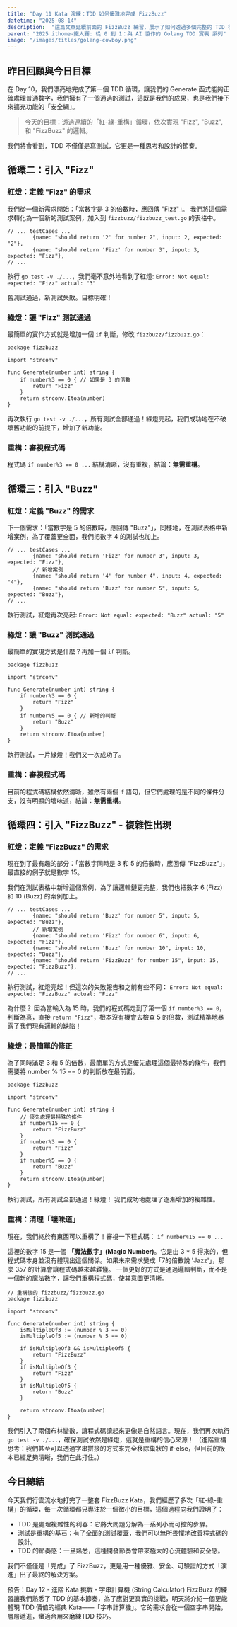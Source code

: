 ```yaml
---
title: "Day 11 Kata 演練：TDD 如何優雅地完成 FizzBuzz"
datetime: "2025-08-14"
description:  "這篇文章延續前面的 FizzBuzz 練習，展示了如何透過多個完整的 TDD 循環，逐步實現所有 FizzBuzz 邏輯"
parent: "2025 ithome-鐵人賽: 從 0 到 1：與 AI 協作的 Golang TDD 實戰 系列"
image: "/images/titles/golang-cowboy.png"
---
```


## 昨日回顧與今日目標

在 Day 10，我們漂亮地完成了第一個 TDD 循環，讓我們的 Generate 函式能夠正確處理普通數字，我們擁有了一個通過的測試，這既是我們的成果，也是我們接下來擴充功能的「安全網」。

> 今天的目標：透過連續的「紅-綠-重構」循環，依次實現 "Fizz", "Buzz", 和 "FizzBuzz" 的邏輯。

我們將會看到，TDD 不僅僅是寫測試，它更是一種思考和設計的節奏。

## 循環二：引入 "Fizz"

### 紅燈：定義 "Fizz" 的需求

我們從一個新需求開始：「當數字是 3 的倍數時，應回傳 "Fizz"」。
我們將這個需求轉化為一個新的測試案例，加入到 `fizzbuzz/fizzbuzz_test.go` 的表格中。

```golang
// ... testCases ...
        {name: "should return '2' for number 2", input: 2, expected: "2"},
        {name: "should return 'Fizz' for number 3", input: 3, expected: "Fizz"},
// ...
```

執行 `go test -v ./...`，我們毫不意外地看到了紅燈: `Error: Not equal: expected: "Fizz" actual: "3"`

舊測試通過，新測試失敗。目標明確！

### 綠燈：讓 "Fizz" 測試通過

最簡單的實作方式就是增加一個 `if` 判斷，修改 `fizzbuzz/fizzbuzz.go`：

```golang
package fizzbuzz

import "strconv"

func Generate(number int) string {
	if number%3 == 0 { // 如果是 3 的倍數
		return "Fizz"
	}
	return strconv.Itoa(number)
}
```

再次執行 `go test -v ./...`，所有測試全部通過！綠燈亮起，我們成功地在不破壞舊功能的前提下，增加了新功能。

### 重構：審視程式碼

程式碼 `if number%3 == 0 ...` 結構清晰，沒有重複，結論：**無需重構**。

## 循環三：引入 "Buzz"

### 紅燈：定義 "Buzz" 的需求

下一個需求：「當數字是 5 的倍數時，應回傳 "Buzz"」，同樣地，在測試表格中新增案例，為了覆蓋更全面，我們把數字 4 的測試也加上。

```golang
// ... testCases ...
        {name: "should return 'Fizz' for number 3", input: 3, expected: "Fizz"},
        // 新增案例
        {name: "should return '4' for number 4", input: 4, expected: "4"},
        {name: "should return 'Buzz' for number 5", input: 5, expected: "Buzz"},
// ...
```

執行測試，紅燈再次亮起: `Error: Not equal: expected: "Buzz" actual: "5"`

### 綠燈：讓 "Buzz" 測試通過

最簡單的實現方式是什麼？再加一個 `if` 判斷。

```golang
package fizzbuzz

import "strconv"

func Generate(number int) string {
    if number%3 == 0 {
        return "Fizz"
    }
    if number%5 == 0 { // 新增的判斷
        return "Buzz"
    }
    return strconv.Itoa(number)
}
```

執行測試，一片綠燈！我們又一次成功了。

### 重構：審視程式碼

目前的程式碼結構依然清晰，雖然有兩個 if 語句，但它們處理的是不同的條件分支，沒有明顯的壞味道，結論：**無需重構**。

## 循環四：引入 "FizzBuzz" - 複雜性出現

### 紅燈：定義 "FizzBuzz" 的需求

現在到了最有趣的部分：「當數字同時是 3 和 5 的倍數時，應回傳 "FizzBuzz"」，最直接的例子就是數字 15。

我們在測試表格中新增這個案例，為了讓邏輯鏈更完整，我們也把數字 6 (Fizz) 和 10 (Buzz) 的案例加上。

```golang
// ... testCases ...
        {name: "should return 'Buzz' for number 5", input: 5, expected: "Buzz"},
        // 新增案例
        {name: "should return 'Fizz' for number 6", input: 6, expected: "Fizz"},
        {name: "should return 'Buzz' for number 10", input: 10, expected: "Buzz"},
        {name: "should return 'FizzBuzz' for number 15", input: 15, expected: "FizzBuzz"},
// ...
```

執行測試，紅燈亮起！但這次的失敗報告和之前有些不同： `Error: Not equal: expected: "FizzBuzz" actual: "Fizz"`

為什麼？ 因為當輸入為 15 時，我們的程式碼走到了第一個 `if number%3 == 0`，判斷為真，直接 `return "Fizz"`，根本沒有機會去檢查 5 的倍數，測試精準地暴露了我們現有邏輯的缺陷！

### 綠燈：最簡單的修正

為了同時滿足 3 和 5 的倍數，最簡單的方式是優先處理這個最特殊的條件，我們需要將 number % 15 == 0 的判斷放在最前面。

```golang
package fizzbuzz

import "strconv"

func Generate(number int) string {
    // 優先處理最特殊的條件
    if number%15 == 0 {
        return "FizzBuzz"
    }
    if number%3 == 0 {
        return "Fizz"  
    }
    if number%5 == 0 {
        return "Buzz"  
    }
    return strconv.Itoa(number)
}
```

執行測試，所有測試全部通過！綠燈！ 我們成功地處理了逐漸增加的複雜性。

### 重構：清理「壞味道」

現在，我們終於有東西可以重構了！審視一下程式碼： `if number%15 == 0 ...`

這裡的數字 15 是一個 **「魔法數字」(Magic Number)**。它是由 3 * 5 得來的，但程式碼本身並沒有體現出這個關係。如果未來需求變成「7的倍數說 'Jazz'」，那麼 3*5*7 的計算會讓程式碼越來越難懂。
一個更好的方式是通過邏輯判斷，而不是一個新的魔法數字，讓我們重構程式碼，使其意圖更清晰。

```golang
// 重構後的 fizzbuzz/fizzbuzz.go
package fizzbuzz

import "strconv"

func Generate(number int) string {
    isMultipleOf3 := (number % 3 == 0)
    isMultipleOf5 := (number % 5 == 0)

    if isMultipleOf3 && isMultipleOf5 {
        return "FizzBuzz"
    }
    if isMultipleOf3 {
        return "Fizz"
    }
    if isMultipleOf5 {
        return "Buzz"
    }

    return strconv.Itoa(number)
}
```

我們引入了兩個布林變數，讓程式碼讀起來更像是自然語言。現在，我們再次執行 `go test -v ./...`，確保測試依然是綠燈，這就是重構的信心來源！ （進階重構思考：我們甚至可以透過字串拼接的方式來完全移除巢狀的 if-else，但目前的版本已經足夠清晰，我們在此打住。）

## 今日總結

今天我們行雲流水地打完了一整套 FizzBuzz Kata，我們經歷了多次「紅-綠-重構」的循環，每一次循環都只專注於一個微小的目標，這個過程向我們證明了：

- TDD 是處理複雜性的利器：它將大問題分解為一系列小而可控的步驟。
- 測試是重構的基石：有了全面的測試覆蓋，我們可以無所畏懼地改善程式碼的設計。
- TDD 的節奏感：一旦熟悉，這種開發節奏會帶來極大的心流體驗和安全感。

我們不僅僅是「完成」了 FizzBuzz，更是用一種優雅、安全、可驗證的方式「演進」出了最終的解決方案。

預告：Day 12 - 進階 Kata 挑戰 - 字串計算機 (String Calculator)
FizzBuzz 的練習讓我們熟悉了 TDD 的基本節奏，為了應對更真實的挑戰，明天將介紹一個更能體現 TDD 價值的經典 Kata——「字串計算機」。它的需求會從一個空字串開始，層層遞進，蠻適合用來磨練TDD 技巧。